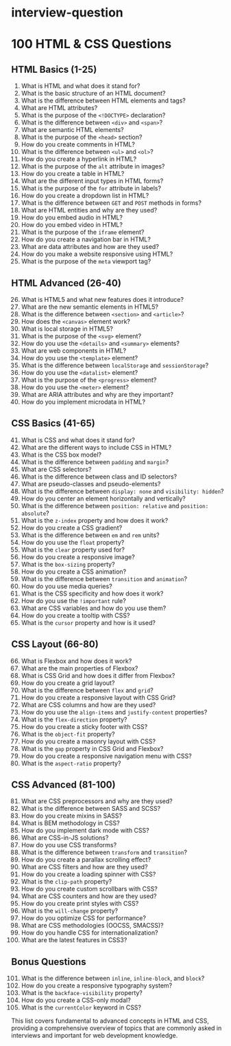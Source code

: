 # interview-question

# 100 HTML & CSS Questions

## HTML Basics (1-25)

1. What is HTML and what does it stand for?
2. What is the basic structure of an HTML document?
3. What is the difference between HTML elements and tags?
4. What are HTML attributes?
5. What is the purpose of the `<!DOCTYPE>` declaration?
6. What is the difference between `<div>` and `<span>`?
7. What are semantic HTML elements?
8. What is the purpose of the `<head>` section?
9. How do you create comments in HTML?
10. What is the difference between `<ul>` and `<ol>`?
11. How do you create a hyperlink in HTML?
12. What is the purpose of the `alt` attribute in images?
13. How do you create a table in HTML?
14. What are the different input types in HTML forms?
15. What is the purpose of the `for` attribute in labels?
16. How do you create a dropdown list in HTML?
17. What is the difference between `GET` and `POST` methods in forms?
18. What are HTML entities and why are they used?
19. How do you embed audio in HTML?
20. How do you embed video in HTML?
21. What is the purpose of the `iframe` element?
22. How do you create a navigation bar in HTML?
23. What are data attributes and how are they used?
24. How do you make a website responsive using HTML?
25. What is the purpose of the `meta` viewport tag?

## HTML Advanced (26-40)

26. What is HTML5 and what new features does it introduce?
27. What are the new semantic elements in HTML5?
28. What is the difference between `<section>` and `<article>`?
29. How does the `<canvas>` element work?
30. What is local storage in HTML5?
31. What is the purpose of the `<svg>` element?
32. How do you use the `<details>` and `<summary>` elements?
33. What are web components in HTML?
34. How do you use the `<template>` element?
35. What is the difference between `localStorage` and `sessionStorage`?
36. How do you use the `<datalist>` element?
37. What is the purpose of the `<progress>` element?
38. How do you use the `<meter>` element?
39. What are ARIA attributes and why are they important?
40. How do you implement microdata in HTML?

## CSS Basics (41-65)

41. What is CSS and what does it stand for?
42. What are the different ways to include CSS in HTML?
43. What is the CSS box model?
44. What is the difference between `padding` and `margin`?
45. What are CSS selectors?
46. What is the difference between class and ID selectors?
47. What are pseudo-classes and pseudo-elements?
48. What is the difference between `display: none` and `visibility: hidden`?
49. How do you center an element horizontally and vertically?
50. What is the difference between `position: relative` and `position: absolute`?
51. What is the `z-index` property and how does it work?
52. How do you create a CSS gradient?
53. What is the difference between `em` and `rem` units?
54. How do you use the `float` property?
55. What is the `clear` property used for?
56. How do you create a responsive image?
57. What is the `box-sizing` property?
58. How do you create a CSS animation?
59. What is the difference between `transition` and `animation`?
60. How do you use media queries?
61. What is the CSS specificity and how does it work?
62. How do you use the `!important` rule?
63. What are CSS variables and how do you use them?
64. How do you create a tooltip with CSS?
65. What is the `cursor` property and how is it used?

## CSS Layout (66-80)

66. What is Flexbox and how does it work?
67. What are the main properties of Flexbox?
68. What is CSS Grid and how does it differ from Flexbox?
69. How do you create a grid layout?
70. What is the difference between `flex` and `grid`?
71. How do you create a responsive layout with CSS Grid?
72. What are CSS columns and how are they used?
73. How do you use the `align-items` and `justify-content` properties?
74. What is the `flex-direction` property?
75. How do you create a sticky footer with CSS?
76. What is the `object-fit` property?
77. How do you create a masonry layout with CSS?
78. What is the `gap` property in CSS Grid and Flexbox?
79. How do you create a responsive navigation menu with CSS?
80. What is the `aspect-ratio` property?

## CSS Advanced (81-100)

81. What are CSS preprocessors and why are they used?
82. What is the difference between SASS and SCSS?
83. How do you create mixins in SASS?
84. What is BEM methodology in CSS?
85. How do you implement dark mode with CSS?
86. What are CSS-in-JS solutions?
87. How do you use CSS transforms?
88. What is the difference between `transform` and `transition`?
89. How do you create a parallax scrolling effect?
90. What are CSS filters and how are they used?
91. How do you create a loading spinner with CSS?
92. What is the `clip-path` property?
93. How do you create custom scrollbars with CSS?
94. What are CSS counters and how are they used?
95. How do you create print styles with CSS?
96. What is the `will-change` property?
97. How do you optimize CSS for performance?
98. What are CSS methodologies (OOCSS, SMACSS)?
99. How do you handle CSS for internationalization?
100. What are the latest features in CSS3?

## Bonus Questions

101. What is the difference between `inline`, `inline-block`, and `block`?
102. How do you create a responsive typography system?
103. What is the `backface-visibility` property?
104. How do you create a CSS-only modal?
105. What is the `currentColor` keyword in CSS?

This list covers fundamental to advanced concepts in HTML and CSS, providing a comprehensive overview of topics that are commonly asked in interviews and important for web development knowledge.

